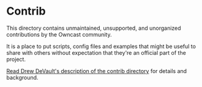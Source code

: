 # Contrib

This directory contains unmaintained, unsupported, and unorganized contributions by the Owncast community.

It is a place to put scripts, config files and examples that might be useful to share with others without expectation that they're an official part of the project.

[Read Drew DeVault's description of the contrib directory](https://drewdevault.com/2020/06/06/Add-a-contrib-directory.html) for details and background.